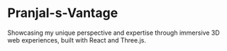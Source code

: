 # Pranjal-s-Vantage
Showcasing my unique perspective and expertise through immersive 3D web experiences, built with React and Three.js.
